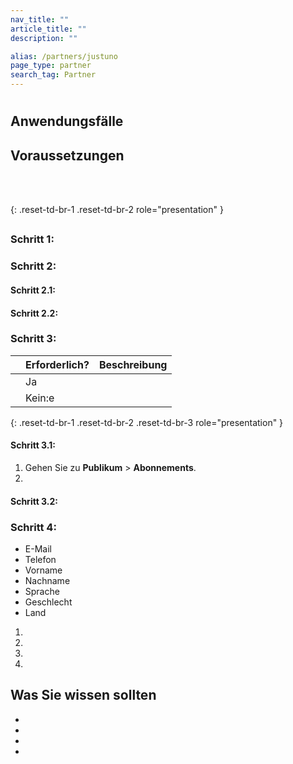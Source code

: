 ```yaml
---
nav_title: ""
article_title: ""
description: ""

alias: /partners/justuno
page_type: partner
search_tag: Partner
---
```


# 

>    

## Anwendungsfälle



  

## Voraussetzungen

<br><br>
 
{: .reset-td-br-1 .reset-td-br-2 role="presentation" }

## 

### Schritt 1: 

  

### Schritt 2: 

#### Schritt 2.1: 









#### Schritt 2.2: 





### Schritt 3: 



|                           | Erforderlich? | Beschreibung                                                                                                   |
|----------------------------------|-----------|---------------------------------------------------------------------------------------------------------------|
|   | Ja       |   |
|  | Kein:e        |  |
{: .reset-td-br-1 .reset-td-br-2 .reset-td-br-3 role="presentation" }

#### Schritt 3.1: 



1. Gehen Sie zu **Publikum** > **Abonnements**.
2. 

#### Schritt 3.2: 





### Schritt 4: 



- E-Mail  
- Telefon  
- Vorname  
- Nachname  
- Sprache  
- Geschlecht  
- Land



1. 
    
2. 
3.    
4. 
    

## Was Sie wissen sollten

-   
-    
-   
- 
